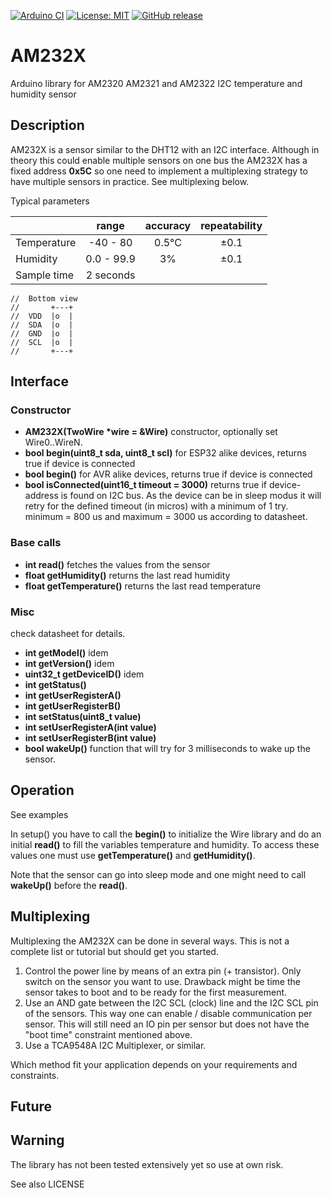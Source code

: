 
[![Arduino CI](https://github.com/RobTillaart/AM232X/workflows/Arduino%20CI/badge.svg)](https://github.com/marketplace/actions/arduino_ci)
[![License: MIT](https://img.shields.io/badge/license-MIT-green.svg)](https://github.com/RobTillaart/AM232X/blob/master/LICENSE)
[![GitHub release](https://img.shields.io/github/release/RobTillaart/AM232X.svg?maxAge=3600)](https://github.com/RobTillaart/AM232X/releases)

# AM232X

Arduino library for AM2320 AM2321 and AM2322 I2C temperature and humidity sensor


## Description

AM232X is a sensor similar to the DHT12 with an I2C interface. 
Although in theory this could enable multiple sensors on one bus
the AM232X has a fixed address **0x5C** so one need to implement a 
multiplexing strategy to have multiple sensors in practice. 
See multiplexing below.


Typical parameters

|        |  range | accuracy | repeatability
|:-------|:------:|:------:|:------:|
| Temperature | -40 - 80   | 0.5°C  | ±0.1 |
| Humidity    | 0.0 - 99.9 | 3%     | ±0.1 |
| Sample time | 2 seconds  |        |      |


```
//  Bottom view 
//       +---+
//  VDD  |o  |
//  SDA  |o  |
//  GND  |o  |
//  SCL  |o  |
//       +---+
```


## Interface

### Constructor

- **AM232X(TwoWire \*wire = &Wire)** constructor, optionally set Wire0..WireN.
- **bool begin(uint8_t sda, uint8_t scl)** for ESP32 alike devices, returns true if device is connected
- **bool begin()** for AVR alike devices, returns true if device is connected
- **bool isConnected(uint16_t timeout = 3000)** returns true if device-address is found on I2C bus. As the device can be in sleep modus it will retry for the defined timeout (in micros) with a minimum of 1 try. minimum = 800 us and maximum = 3000 us according to datasheet.


### Base calls

- **int read()** fetches the values from the sensor
- **float getHumidity()** returns the last read humidity
- **float getTemperature()** returns the last read temperature


### Misc

check datasheet for details.

- **int getModel()** idem
- **int getVersion()** idem
- **uint32_t getDeviceID()** idem
- **int getStatus()**
- **int getUserRegisterA()**
- **int getUserRegisterB()**
- **int setStatus(uint8_t value)**
- **int setUserRegisterA(int value)**
- **int setUserRegisterB(int value)**
- **bool wakeUp()** function that will try for 3 milliseconds to wake up the sensor.


## Operation

See examples

In setup() you have to call the **begin()** to initialize 
the Wire library and do an initial **read()** to fill the 
variables temperature and humidity. 
To access these values one must use **getTemperature()** and **getHumidity()**. 

Note that the sensor can go into sleep mode and one might need to call **wakeUp()**
before the **read()**.


## Multiplexing 

Multiplexing the AM232X can be done in several ways.
This is not a complete list or tutorial but should get you started.

1. Control the power line by means of an extra pin (+ transistor). 
Only switch on the sensor you want to use. Drawback might be time 
the sensor takes to boot and to be ready for the first measurement.
2. Use an AND gate between the I2C SCL (clock) line and the I2C SCL 
pin of the sensors. This way one can enable / disable communication 
per sensor. This will still need an IO pin per sensor but does not 
have the "boot time" constraint mentioned above.
3. Use a TCA9548A I2C Multiplexer, or similar. 

Which method fit your application depends on your requirements and constraints.



## Future



## Warning

The library has not been tested extensively yet so use at own risk.

See also LICENSE
